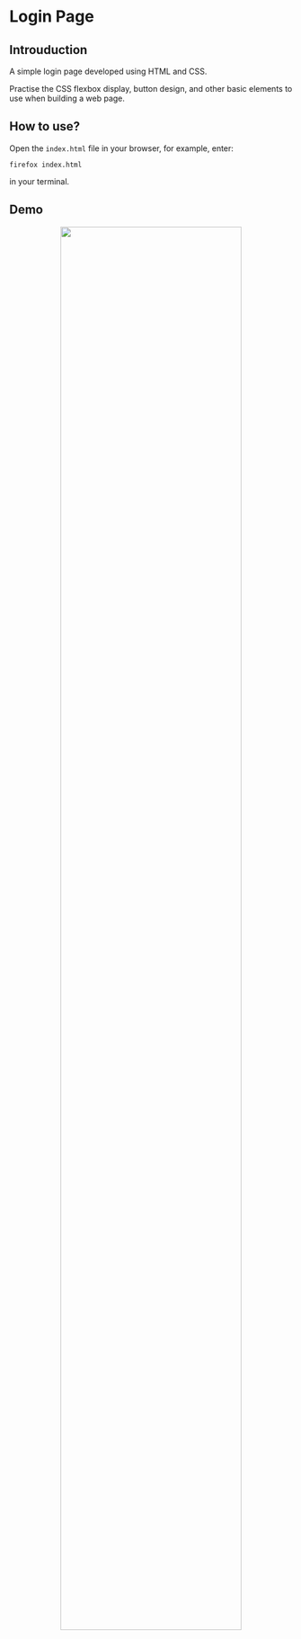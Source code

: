 # Login Page

## Introuduction
A simple login page developed using HTML and CSS. 

Practise the CSS flexbox display, button design, and other basic elements to use when building a web page. 

## How to use? 
Open the `index.html` file in your browser, for example, enter:
```
firefox index.html
```
in your terminal. 

## Demo

<p align="center">
  <img src="./imgs/login-screenshot.png" width="80%">
</p>
